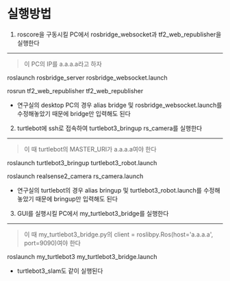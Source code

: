 실행방법
========

1. roscore을 구동시킬 PC에서 rosbridge_websocket과 tf2_web_republisher을 실행한다
---------------------------------------------------------------------------------
> 이 PC의 IP를 a.a.a.a라고 하자

roslaunch rosbridge_server rosbridge_websocket.launch

rosrun tf2_web_republisher tf2_web_republisher

* 연구실의 desktop PC의 경우 alias bridge 및 rosbridge_websocket.launch를 수정해놓았기 때문에 bridge만 입력해도 된다


2. turtlebot에 ssh로 접속하여 turtlebot3_bringup rs_camera를 실행한다
---------------------------------------------------------------------
> 이 때 turtlebot의 MASTER_URI가 a.a.a.a여야 한다

roslaunch turtlebot3_bringup turtlebot3_robot.launch

roslaunch realsense2_camera rs_camera.launch

* 연구실의 turtlebot의 경우 alias bringup 및 turtlebot3_robot.launch를 수정해놓았기 때문에 bringup만 입력해도 된다

3. GUI를 실행시킬 PC에서 my_turtlebot3_bridge를 실행한다
--------------------------------------------------------
> 이 때 my_turtlebot3_bridge.py의 client = roslibpy.Ros(host='a.a.a.a', port=9090)여야 한다

roslaunch my_turtlebot3 my_turtlebot3_bridge.launch

* turtlebot3_slam도 같이 실행된다
